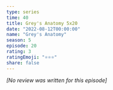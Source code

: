 ```yaml
---
type: series
time: 40
title: Grey's Anatomy 5x20
date: "2022-08-12T00:00:00"
name: "Grey's Anatomy"
season: 5
episode: 20
rating: 3
ratingEmoji: "⭐️⭐️⭐️"
share: false
---
```


_[No review was written for this episode]_
